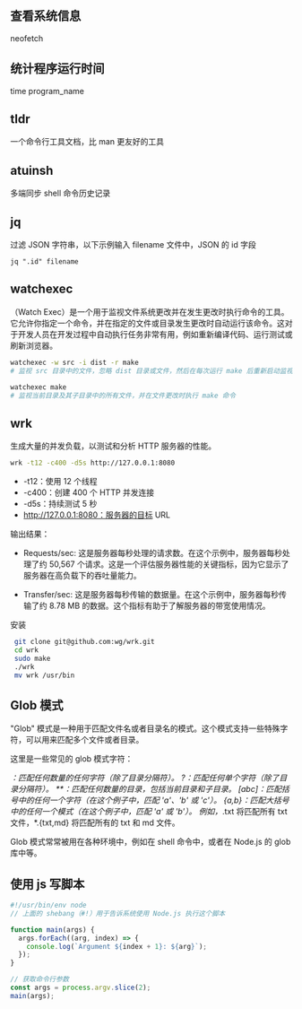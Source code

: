 ## 查看系统信息

neofetch

## 统计程序运行时间

time program_name

## tldr

一个命令行工具文档，比 man 更友好的工具

## atuinsh

多端同步 shell 命令历史记录

## jq

过滤 JSON 字符串，以下示例输入 filename 文件中，JSON 的 id 字段

```shell
jq ".id" filename
```

## watchexec

（Watch Exec）是一个用于监视文件系统更改并在发生更改时执行命令的工具。它允许你指定一个命令，并在指定的文件或目录发生更改时自动运行该命令。这对于开发人员在开发过程中自动执行任务非常有用，例如重新编译代码、运行测试或刷新浏览器。

```sh
watchexec -w src -i dist -r make
# 监视 src 目录中的文件，忽略 dist 目录或文件，然后在每次运行 make 后重新启动监视

watchexec make
# 监视当前目录及其子目录中的所有文件，并在文件更改时执行 make 命令
```

## wrk

生成大量的并发负载，以测试和分析 HTTP 服务器的性能。

```sh
wrk -t12 -c400 -d5s http://127.0.0.1:8080
```

- -t12：使用 12 个线程
- -c400：创建 400 个 HTTP 并发连接
- -d5s：持续测试 5 秒
- http://127.0.0.1:8080：服务器的目标 URL

输出结果：

- Requests/sec: 这是服务器每秒处理的请求数。在这个示例中，服务器每秒处理了约 50,567 个请求。这是一个评估服务器性能的关键指标，因为它显示了服务器在高负载下的吞吐量能力。

- Transfer/sec: 这是服务器每秒传输的数据量。在这个示例中，服务器每秒传输了约 8.78 MB 的数据。这个指标有助于了解服务器的带宽使用情况。

安装

```sh
 git clone git@github.com:wg/wrk.git
 cd wrk
 sudo make
 ./wrk
 mv wrk /usr/bin
```

## Glob 模式

"Glob" 模式是一种用于匹配文件名或者目录名的模式。这个模式支持一些特殊字符，可以用来匹配多个文件或者目录。

这里是一些常见的 glob 模式字符：

_：匹配任何数量的任何字符（除了目录分隔符）。
?：匹配任何单个字符（除了目录分隔符）。
\*\*：匹配任何数量的目录，包括当前目录和子目录。
[abc]：匹配括号中的任何一个字符（在这个例子中，匹配 'a'、'b' 或 'c'）。
{a,b}：匹配大括号中的任何一个模式（在这个例子中，匹配 'a' 或 'b'）。
例如，_.txt 将匹配所有 txt 文件，\*.{txt,md} 将匹配所有的 txt 和 md 文件。

Glob 模式常常被用在各种环境中，例如在 shell 命令中，或者在 Node.js 的 glob 库中等。

## 使用 js 写脚本

```js
#!/usr/bin/env node
// 上面的 shebang（#!）用于告诉系统使用 Node.js 执行这个脚本

function main(args) {
  args.forEach((arg, index) => {
    console.log(`Argument ${index + 1}: ${arg}`);
  });
}

// 获取命令行参数
const args = process.argv.slice(2);
main(args);
```

```

```
